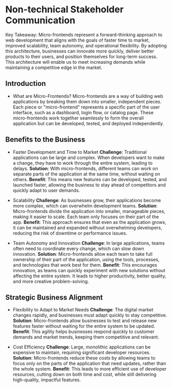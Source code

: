 
# Non-technical Stakeholder Communication

Key Takeaway: Micro-frontends represent a forward-thinking approach to web development that aligns with the goals of faster time to market, improved scalability, team autonomy, and operational flexibility. By adopting this architecture, businesses can innovate more quickly, deliver better products to their users, and position themselves for long-term success.
This architecture will enable us to meet increasing demands while maintaining a competitive edge in the market.

## Introduction

- What are Micro-Frontends?
        Micro-frontends are a way of building web applications by breaking them down into smaller, independent pieces.
        Each piece or "micro-frontend" represents a specific part of the user interface, such as a dashboard, login flow, or catalog page.
        These micro-frontends work together seamlessly to form the overall application but can be developed, tested, and deployed independently.

## Benefits to the Business

- Faster Development and Time to Market
        **Challenge**: Traditional applications can be large and complex. When developers want to make a change, they have to work through the entire system, leading to delays.
        **Solution**: With micro-frontends, different teams can work on separate parts of the application at the same time, without waiting on others.
        **Benefit**: This means new features can be developed, tested, and launched faster, allowing the business to stay ahead of competitors and quickly adapt to user demands.

- Scalability
        **Challenge**: As businesses grow, their applications become more complex, which can overwhelm development teams.
        **Solution**: Micro-frontends divide the application into smaller, manageable pieces, making it easier to scale. Each team only focuses on their part of the app.
        **Benefit**: This approach ensures that even as the application grows, it can be maintained and expanded without overwhelming developers, reducing the risk of downtime or performance issues.

- Team Autonomy and Innovation
        **Challenge**: In large applications, teams often need to coordinate every change, which can slow down innovation.
        **Solution**: Micro-frontends allow each team to take full ownership of their part of the application, using the tools, processes, and technologies that work best for them.
        **Benefit**: This encourages innovation, as teams can quickly experiment with new solutions without affecting the entire system. It leads to higher productivity, better quality, and more creative problem-solving.

## Strategic Business Alignment

- Flexibility to Adapt to Market Needs
        **Challenge**: The digital market changes rapidly, and businesses must adapt quickly to stay competitive.
        **Solution**: Micro-frontends allow businesses to test and release new features faster without waiting for the entire system to be updated.
        **Benefit**: This agility helps businesses respond quickly to customer demands and market trends, keeping them competitive and relevant.

- Cost Efficiency
        **Challenge**: Large, monolithic applications can be expensive to maintain, requiring significant developer resources.
        **Solution**: Micro-frontends reduce these costs by allowing teams to focus only on the parts of the application that need updates, rather than the whole system.
        **Benefit**: This leads to more efficient use of developer resources, cutting down on both time and cost, while still delivering high-quality, impactful features.

